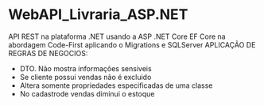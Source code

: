 # WebAPI_Livraria_ASP.NET
API REST na plataforma .NET usando a ASP .NET Core EF Core na abordagem Code-First aplicando o Migrations  e SQLServer
APLICAÇÃO DE REGRAS DE NEGOCIOS:
- DTO. Não mostra informações sensiveis
- Se cliente possui vendas não é excluido
- Altera somente propriedades especificadas de uma classe
- No cadastrode vendas diminui o estoque
